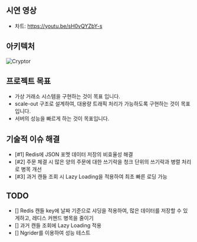 ## 시연 영상
- 차트: https://youtu.be/sH0vQYZbY-s

## 아키텍처
![Cryptor](https://github.com/user-attachments/assets/a586f650-d7e5-4683-a4f1-249e37ae268b)

## 프로젝트 목표
- 가상 거래소 시스템을 구현하는 것이 목표 입니다.
- scale-out 구조로 설계하여, 대용량 트래픽 처리가 가능하도록 구현하는 것이 목표입니다.
- 서버의 성능을 빠르게 하는 것이 목표입니다.

## 기술적 이슈 해결
- [#1] Redis에 JSON 포멧 데이터 저장의 비효율성 해결
- [#2] 주문 체결 시 많은 양의 주문에 대한 쓰기락을 청크 단위의 쓰기락과 병렬 처리로 병목 개선
- [#3] 과거 캔들 조회 시 Lazy Loading을 적용하여 최초 빠른 로딩 가능

## TODO
- [] Redis 캔들 key에 날짜 기준으로 샤딩을 적용하여, 많은 데이터를 저장할 수 있게하고, 레디스 커멘드 병목을 줄이기
- [] 과거 캔들 조회에 Lazy Loading 적용
- [] Ngrider를 이용하여 성능 테스트

